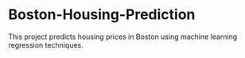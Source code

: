 # Boston-Housing-Prediction
This project predicts housing prices in Boston using machine learning regression techniques. 
